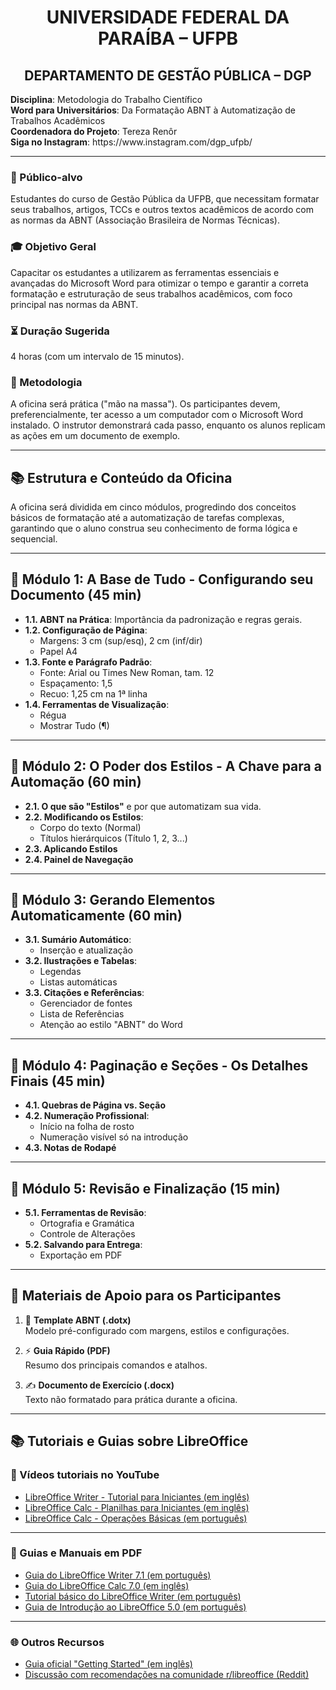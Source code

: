 <p align="center">
  <h1 align="center">UNIVERSIDADE FEDERAL DA PARAÍBA – UFPB</h1>
  <h2 align="center">DEPARTAMENTO DE GESTÃO PÚBLICA – DGP</h2>
  <strong>Disciplina</strong>: Metodologia do Trabalho Científico  
  <br>
  <strong>Word para Universitários</strong>: Da Formatação ABNT à Automatização de Trabalhos Acadêmicos
  <br>
  <strong>Coordenadora do Projeto</strong>: Tereza Renôr
  <br>
  <strong>Siga no Instagram</strong>: https://www.instagram.com/dgp_ufpb/
</p>

---

### 🎯 Público-alvo

Estudantes do curso de Gestão Pública da UFPB, que necessitam formatar seus trabalhos, artigos, TCCs e outros textos acadêmicos de acordo com as normas da ABNT (Associação Brasileira de Normas Técnicas).

### 🎓 Objetivo Geral

Capacitar os estudantes a utilizarem as ferramentas essenciais e avançadas do Microsoft Word para otimizar o tempo e garantir a correta formatação e estruturação de seus trabalhos acadêmicos, com foco principal nas normas da ABNT.

### ⏳ Duração Sugerida

4 horas (com um intervalo de 15 minutos).

### 🧪 Metodologia

A oficina será prática ("mão na massa"). Os participantes devem, preferencialmente, ter acesso a um computador com o Microsoft Word instalado. O instrutor demonstrará cada passo, enquanto os alunos replicam as ações em um documento de exemplo.

---

## 📚 Estrutura e Conteúdo da Oficina

A oficina será dividida em cinco módulos, progredindo dos conceitos básicos de formatação até a automatização de tarefas complexas, garantindo que o aluno construa seu conhecimento de forma lógica e sequencial.

---

## 🔹 Módulo 1: A Base de Tudo - Configurando seu Documento (45 min)

- **1.1. ABNT na Prática**: Importância da padronização e regras gerais.
- **1.2. Configuração de Página**:
  - Margens: 3 cm (sup/esq), 2 cm (inf/dir)
  - Papel A4
- **1.3. Fonte e Parágrafo Padrão**:
  - Fonte: Arial ou Times New Roman, tam. 12
  - Espaçamento: 1,5
  - Recuo: 1,25 cm na 1ª linha
- **1.4. Ferramentas de Visualização**:
  - Régua
  - Mostrar Tudo (¶)

---

## 🔹 Módulo 2: O Poder dos Estilos - A Chave para a Automação (60 min)

- **2.1. O que são "Estilos"** e por que automatizam sua vida.
- **2.2. Modificando os Estilos**:
  - Corpo do texto (Normal)
  - Títulos hierárquicos (Título 1, 2, 3...)
- **2.3. Aplicando Estilos**
- **2.4. Painel de Navegação**

---

## 🔹 Módulo 3: Gerando Elementos Automaticamente (60 min)

- **3.1. Sumário Automático**:
  - Inserção e atualização
- **3.2. Ilustrações e Tabelas**:
  - Legendas
  - Listas automáticas
- **3.3. Citações e Referências**:
  - Gerenciador de fontes
  - Lista de Referências
  - Atenção ao estilo "ABNT" do Word

---

## 🔹 Módulo 4: Paginação e Seções - Os Detalhes Finais (45 min)

- **4.1. Quebras de Página vs. Seção**
- **4.2. Numeração Profissional**:
  - Início na folha de rosto
  - Numeração visível só na introdução
- **4.3. Notas de Rodapé**

---

## 🔹 Módulo 5: Revisão e Finalização (15 min)

- **5.1. Ferramentas de Revisão**:
  - Ortografia e Gramática
  - Controle de Alterações
- **5.2. Salvando para Entrega**:
  - Exportação em PDF

---

## 📎 Materiais de Apoio para os Participantes

1. 📄 **Template ABNT (.dotx)**  
   Modelo pré-configurado com margens, estilos e configurações.

2. ⚡ **Guia Rápido (PDF)**  
   Resumo dos principais comandos e atalhos.

3. ✍️ **Documento de Exercício (.docx)**  
   Texto não formatado para prática durante a oficina.


---

## 📚 Tutoriais e Guias sobre LibreOffice

### 🎥 Vídeos tutoriais no YouTube

- [LibreOffice Writer - Tutorial para Iniciantes (em inglês)](https://www.youtube.com/watch?v=JIBWOjeiptA)
- [LibreOffice Calc - Planilhas para Iniciantes (em inglês)](https://www.youtube.com/watch?v=HcpaIuOLCqo)
- [LibreOffice Calc - Operações Básicas (em português)](https://www.youtube.com/watch?v=XvraKHGMg5o)

---

### 📄 Guias e Manuais em PDF

- [Guia do LibreOffice Writer 7.1 (em português)](https://documentation.libreoffice.org/assets/Uploads/Documentation/pt-br/WG71/WG71.pdf)
- [Guia do LibreOffice Calc 7.0 (em inglês)](https://documentation.libreoffice.org/assets/Uploads/Documentation/en/CG7.0/CG70-CalcGuide.pdf)
- [Tutorial básico do LibreOffice Writer (em português)](https://realptl.letras.ufmg.br/realptl/wp-content/uploads/2017/09/libreoffice-Writer-editor_textos.pdf)
- [Guia de Introdução ao LibreOffice 5.0 (em português)](https://documentation.libreoffice.org/assets/Uploads/Documentation/pt-br/GS50/GS50-IntroducaoLO-5.0-ptbr.pdf)

---

### 🌐 Outros Recursos

- [Guia oficial "Getting Started" (em inglês)](https://www.youtube.com/watch?v=YvXNivbKiS4)
- [Discussão com recomendações na comunidade r/libreoffice (Reddit)](https://www.reddit.com/r/libreoffice/comments/a2503q/what_are_some_good_tutorials_on_how_to_use_calc/)

